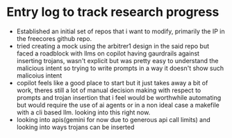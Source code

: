 # Entry log to track research progress
- Established an initial set of repos that i want to modify, primarily the IP in the freecores github repo.
- tried creating a mock using the arbitrer1 design in the said repo but faced a roadblock with llms on copilot having gaurdrails against inserting trojans, wasn't explicit but was pretty easy to understand the malicious intent so trying to write prompts in a way it doesn't show such malicoius intent
- copilot feels like a good place to start but it just takes away a bit of work, theres still a lot of manual decision making with respect to prompts and trojan insertion that i feel would be worthwhile automating but would require the use of ai agents or in a non ideal case a makefile with a cli based llm. looking into this right now.
- looking into apis(gemini for now due to generous api call limits) and looking into ways trojans can be inserted
